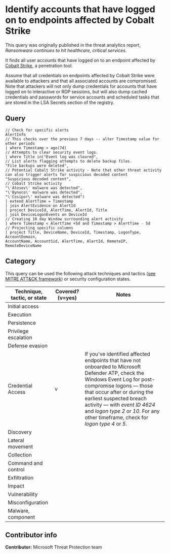 # Identify accounts that have logged on to endpoints affected by Cobalt Strike

This query was originally published in the threat analytics report, *Ransomware continues to hit healthcare, critical services*.

It finds all user accounts that have logged on to an endpoint affected by [Cobalt Strike](https://attack.mitre.org/software/S0154/), a penetration tool.

Assume that all credentials on endpoints affected by Cobalt Strike were available to attackers and that all associated accounts are compromised. Note that attackers will not only dump credentials for accounts that have logged on to interactive or RDP sessions, but will also dump cached credentials and passwords for service accounts and scheduled tasks that are stored in the LSA Secrets section of the registry.

## Query

```Kusto
// Check for specific alerts
AlertInfo
// This checks over the previous 7 days -- alter Timestamp value for other periods
| where Timestamp > ago(7d)
// Attempts to clear security event logs.
| where Title in("Event log was cleared",
// List alerts flagging attempts to delete backup files.
"File backups were deleted",
// Potential Cobalt Strike activity - Note that other threat activity can also trigger alerts for suspicious decoded content
"Suspicious decoded content",
// Cobalt Strike activity
"\'Atosev\' malware was detected",
"\'Bynoco\' malware was detected",
"\'Cosipor\' malware was detected")
| extend AlertTime = Timestamp
| join AlertEvidence on AlertId
| project DeviceId, AlertTime, AlertId, Title
| join DeviceLogonEvents on DeviceId
// Creating 10 day Window surrounding alert activity
| where Timestamp < AlertTime +5d and Timestamp > AlertTime - 5d
// Projecting specific columns
| project Title, DeviceName, DeviceId, Timestamp, LogonType, AccountDomain,
AccountName, AccountSid, AlertTime, AlertId, RemoteIP, RemoteDeviceName
```

## Category

This query can be used the following attack techniques and tactics ([see MITRE ATT&CK framework](https://attack.mitre.org/)) or security configuration states.

| Technique, tactic, or state | Covered? (v=yes) | Notes |
|------------------------|----------|-------|
| Initial access |  |  |
| Execution |  |  |
| Persistence |  |  |
| Privilege escalation |  |  |
| Defense evasion |  |  |
| Credential Access | v | If you've identified affected endpoints that have not onboarded to Microsoft Defender ATP, check the Windows Event Log for post-compromise logons — those that occur after or during the earliest suspected breach activity — with *event ID 4624* and *logon type 2* or *10*. For any other timeframe, check for *logon type 4* or *5*. |
| Discovery |  |  |
| Lateral movement |  |  |
| Collection |  |  |
| Command and control |  |  |
| Exfiltration |  |  |
| Impact |  |  |
| Vulnerability |  |  |
| Misconfiguration |  |  |
| Malware, component |  |  |

## Contributor info

**Contributor:** Microsoft Threat Protection team
